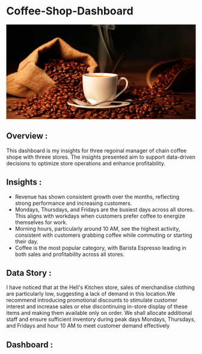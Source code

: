 # Coffee-Shop-Dashboard 
![Coffee Background Banner (4)]( https://github.com/vaishu-08/Coffee-Shop-Dashboard/blob/main/Coffee%20Beans.jpeg)

## Overview :
This dashboard is my insights for three regoinal manager of chain coffee shope with threee stores. The insights presented aim to support data-driven decisions to optimize store operations and enhance profitability.
## Insights :
 - Revenue has shown consistent growth over the months, reflecting strong performance and increasing customers.
 - Mondays, Thursdays, and Fridays are the busiest days across all stores. This aligns with workdays when customers prefer coffee to energize themselves for work.
 - Morning hours, particularly around 10 AM, see the highest activity, consistent with customers grabbing coffee while commuting or starting their day.
 - Coffee is the most popular category, with Barista Espresso leading in both sales and profitability across all stores. 
## Data Story :
I have noticed that at the Hell's Kitchen store, sales of merchandise clothing are particularly low, suggesting a lack of demand in this location.We recommend introducing promotional discounts to stimulate customer interest and increase sales or else discontinuing in-store display of these items and making them available only on order. We shall allocate additional staff and ensure sufficient inventory during peak days Mondays, Thursdays, and Fridays and hour 10 AM to meet customer demand effectively

## Dashboard :

